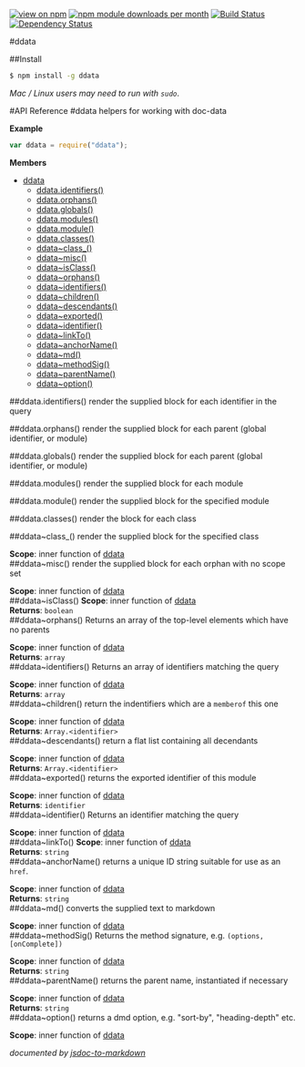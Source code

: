 [![view on npm](http://img.shields.io/npm/v/ddata.svg)](https://www.npmjs.org/package/ddata)
[![npm module downloads per month](http://img.shields.io/npm/dm/ddata.svg)](https://www.npmjs.org/package/ddata)
[![Build Status](https://travis-ci.org/75lb/ddata.svg?branch=master)](https://travis-ci.org/75lb/ddata)
[![Dependency Status](https://david-dm.org/75lb/ddata.svg)](https://david-dm.org/75lb/ddata)

#ddata

##Install
```sh
$ npm install -g ddata
```
*Mac / Linux users may need to run with `sudo`*.

#API Reference
<a name="module_ddata"></a>
#ddata
helpers for working with doc-data

**Example**  
```js
var ddata = require("ddata");
```

**Members**

* [ddata](#module_ddata)
  * [ddata.identifiers()](#module_ddata.identifiers)
  * [ddata.orphans()](#module_ddata.orphans)
  * [ddata.globals()](#module_ddata.globals)
  * [ddata.modules()](#module_ddata.modules)
  * [ddata.module()](#module_ddata.module)
  * [ddata.classes()](#module_ddata.classes)
  * [ddata~class_()](#module_ddata..class_)
  * [ddata~misc()](#module_ddata..misc)
  * [ddata~isClass()](#module_ddata..isClass)
  * [ddata~orphans()](#module_ddata..orphans)
  * [ddata~identifiers()](#module_ddata..identifiers)
  * [ddata~children()](#module_ddata..children)
  * [ddata~descendants()](#module_ddata..descendants)
  * [ddata~exported()](#module_ddata..exported)
  * [ddata~identifier()](#module_ddata..identifier)
  * [ddata~linkTo()](#module_ddata..linkTo)
  * [ddata~anchorName()](#module_ddata..anchorName)
  * [ddata~md()](#module_ddata..md)
  * [ddata~methodSig()](#module_ddata..methodSig)
  * [ddata~parentName()](#module_ddata..parentName)
  * [ddata~option()](#module_ddata..option)

<a name="module_ddata.identifiers"></a>
##ddata.identifiers()
render the supplied block for each identifier in the query

<a name="module_ddata.orphans"></a>
##ddata.orphans()
render the supplied block for each parent (global identifier, or module)

<a name="module_ddata.globals"></a>
##ddata.globals()
render the supplied block for each parent (global identifier, or module)

<a name="module_ddata.modules"></a>
##ddata.modules()
render the supplied block for each module

<a name="module_ddata.module"></a>
##ddata.module()
render the supplied block for the specified module

<a name="module_ddata.classes"></a>
##ddata.classes()
render the block for each class

<a name="module_ddata..class_"></a>
##ddata~class_()
render the supplied block for the specified class

**Scope**: inner function of [ddata](#module_ddata)  
<a name="module_ddata..misc"></a>
##ddata~misc()
render the supplied block for each orphan with no scope set

**Scope**: inner function of [ddata](#module_ddata)  
<a name="module_ddata..isClass"></a>
##ddata~isClass()
**Scope**: inner function of [ddata](#module_ddata)  
**Returns**: `boolean`  
<a name="module_ddata..orphans"></a>
##ddata~orphans()
Returns an array of the top-level elements which have no parents

**Scope**: inner function of [ddata](#module_ddata)  
**Returns**: `array`  
<a name="module_ddata..identifiers"></a>
##ddata~identifiers()
Returns an array of identifiers matching the query

**Scope**: inner function of [ddata](#module_ddata)  
**Returns**: `array`  
<a name="module_ddata..children"></a>
##ddata~children()
return the indentifiers which are a `memberof` this one

**Scope**: inner function of [ddata](#module_ddata)  
**Returns**: `Array.<identifier>`  
<a name="module_ddata..descendants"></a>
##ddata~descendants()
return a flat list containing all decendants

**Scope**: inner function of [ddata](#module_ddata)  
**Returns**: `Array.<identifier>`  
<a name="module_ddata..exported"></a>
##ddata~exported()
returns the exported identifier of this module

**Scope**: inner function of [ddata](#module_ddata)  
**Returns**: `identifier`  
<a name="module_ddata..identifier"></a>
##ddata~identifier()
Returns an identifier matching the query

**Scope**: inner function of [ddata](#module_ddata)  
<a name="module_ddata..linkTo"></a>
##ddata~linkTo()
**Scope**: inner function of [ddata](#module_ddata)  
**Returns**: `string`  
<a name="module_ddata..anchorName"></a>
##ddata~anchorName()
returns a unique ID string suitable for use as an `href`.

**Scope**: inner function of [ddata](#module_ddata)  
**Returns**: `string`  
<a name="module_ddata..md"></a>
##ddata~md()
converts the supplied text to markdown

**Scope**: inner function of [ddata](#module_ddata)  
<a name="module_ddata..methodSig"></a>
##ddata~methodSig()
Returns the method signature, e.g. `(options, [onComplete])`

**Scope**: inner function of [ddata](#module_ddata)  
**Returns**: `string`  
<a name="module_ddata..parentName"></a>
##ddata~parentName()
returns the parent name, instantiated if necessary

**Scope**: inner function of [ddata](#module_ddata)  
**Returns**: `string`  
<a name="module_ddata..option"></a>
##ddata~option()
returns a dmd option, e.g. "sort-by", "heading-depth" etc.

**Scope**: inner function of [ddata](#module_ddata)  


*documented by [jsdoc-to-markdown](https://github.com/75lb/jsdoc-to-markdown)*
